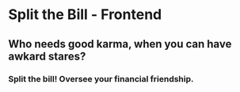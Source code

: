 
# Split the Bill - Frontend

## Who needs good karma, when you can have awkard stares?
###  Split the bill! Oversee your financial friendship.